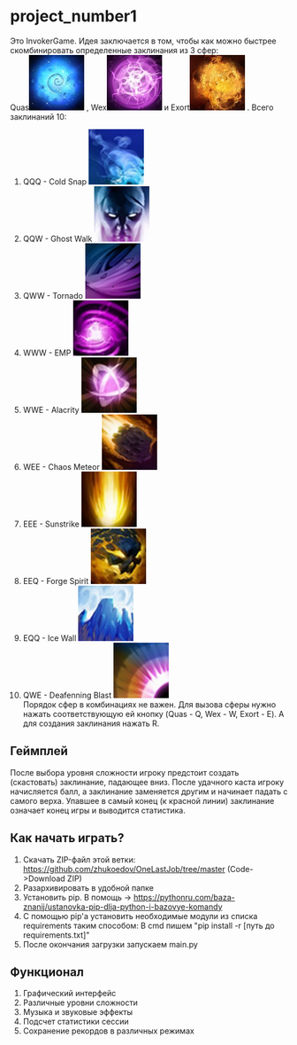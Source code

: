 # project_number1

Это InvokerGame. Идея заключается в том, чтобы как можно быстрее скомбинировать
определенные заклинания из 3 сфер:  
Quas![Image alt](https://github.com/zhukoedov/OneLastJob/raw/main/assets/quas.png) , Wex![Image alt](https://github.com/zhukoedov/OneLastJob/raw/main/assets/wex.png)  и Exort![Image alt](https://github.com/zhukoedov/OneLastJob/raw/main/assets/exort.png) . Всего заклинаний 10:
1. QQQ - Cold Snap  ![Image alt](https://github.com/zhukoedov/OneLastJob/raw/main/assets/coldsnap.png)  
2. QQW - Ghost Walk  ![Image alt](https://github.com/zhukoedov/OneLastJob/raw/main/assets/ghostwalk.png)  
3. QWW - Tornado  ![Image alt](https://github.com/zhukoedov/OneLastJob/raw/main/assets/tornado.png)  
4. WWW - EMP  ![Image alt](https://github.com/zhukoedov/OneLastJob/raw/main/assets/emp.png)   
5. WWE - Alacrity  ![Image alt](https://github.com/zhukoedov/OneLastJob/raw/main/assets/alacrity.png)  
6. WEE - Chaos Meteor  ![Image alt](https://github.com/zhukoedov/OneLastJob/raw/main/assets/chaosmeteor.png)  
7. EEE - Sunstrike  ![Image alt](https://github.com/zhukoedov/OneLastJob/raw/main/assets/sunstrike.png)  
8. EEQ - Forge Spirit  ![Image alt](https://github.com/zhukoedov/OneLastJob/raw/main/assets/forgespirit.png)  
9. EQQ - Ice Wall  ![Image alt](https://github.com/zhukoedov/OneLastJob/raw/main/assets/icewall.png)  
10. QWE - Deafenning Blast  ![Image alt](https://github.com/zhukoedov/OneLastJob/raw/main/assets/deafenningblast.png)  
Порядок сфер в комбинациях не важен.
Для вызова сферы нужно нажать соответствующую ей кнопку (Quas - Q, Wex - W, Exort - E). А для создания заклинания нажать R.

## Геймплей

После выбора уровня сложности игроку предстоит создать (скастовать) заклинание, падающее вниз. После удачного каста игроку начисляется балл, а заклинание заменяется другим и начинает падать с самого верха. Упавшее в самый конец (к красной линии) заклинание означает конец игры и выводится статистика.

## Как начать играть?

1. Скачать ZIP-файл этой ветки: https://github.com/zhukoedov/OneLastJob/tree/master (Code->Download ZIP)
2. Разархивировать в удобной папке
3. Установить pip. В помощь -> https://pythonru.com/baza-znanij/ustanovka-pip-dlja-python-i-bazovye-komandy
4. С помощью pip'a установить необходимые модули из списка requirements таким способом: В cmd пишем "pip install -r [путь до requirements.txt]"
5. После окончания загрузки запускаем main.py

## Функционал

1. Графический интерфейс
2. Различные уровни сложности
3. Музыка и звуковые эффекты
4. Подсчет статистики сессии
5. Сохранение рекордов в различных режимах
